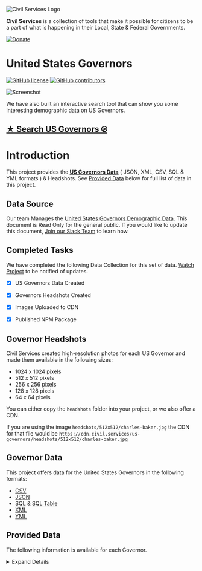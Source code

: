 ![Civil Services Logo](https://cdn.civil.services/common/github-logo.png "Civil Services Logo")

__Civil Services__ is a collection of tools that make it possible for citizens to be a part of what is happening in their Local, State & Federal Governments.

[![Donate](https://cdn.civil.services/donate-button.png)](https://www.paypal.me/civilservices)


United States Governors
===

[![GitHub license](https://img.shields.io/badge/license-MIT-blue.svg?style=flat)](https://raw.githubusercontent.com/CivilServiceUSA/us-governors/master/LICENSE)  [![GitHub contributors](https://img.shields.io/github/contributors/CivilServiceUSA/us-governors.svg)](https://github.com/CivilServiceUSA/us-governors/graphs/contributors)

![Screenshot](screenshot.gif "Screenshot")

We have also built an interactive search tool that can show you some interesting demographic data on US Governors.

## [★ Search US Governors ⧁](https://civilserviceusa.github.io/us-governors/)


Introduction
===

This project provides the __[US Governors Data](./us-governors)__ ( JSON, XML, CSV, SQL & YML formats ) & Headshots.  See [Provided Data](#provided-data) below for full list of data in this project.


Data Source
---

Our team Manages the [United States Governors Demographic Data](https://docs.google.com/spreadsheets/d/1AMwiClcbogCc1LoIlwX8M2vFGNzGK3NQWY5Qrk6sNuc/edit#gid=284703522).  This document is Read Only for the general public.  If you would like to update this document, [Join our Slack Team](https://slack.civil.services/bkx7n2) to learn how.


Completed Tasks
---

We have completed the following Data Collection for this set of data. [Watch Project](https://github.com/CivilServiceUSA/us-governors/subscription) to be notified of updates.

- [X] US Governors Data Created
- [X] Governors Headshots Created
- [X] Images Uploaded to CDN
- [X] Published NPM Package


Governor Headshots
---

Civil Services created high-resolution photos for each US Governor and made them available in the following sizes:

* 1024 x 1024 pixels
* 512 x 512 pixels
* 256 x 256 pixels
* 128 x 128 pixels
* 64 x 64 pixels

You can either copy the `headshots` folder into your project, or we also offer a CDN.

If you are using the image `headshots/512x512/charles-baker.jpg` the CDN for that file would be `https://cdn.civil.services/us-governors/headshots/512x512/charles-baker.jpg`


Governor Data
---

This project offers data for the United States Governors in the following formats:

* [CSV](us-governors/data/us-governors.csv)
* [JSON](us-governors/data/us-governors.json)
* [SQL](us-governors/data/us-governors.sql) & [SQL Table](us-governors/data/us-governors.table.sql)
* [XML](us-governors/data/us-governors.xml)
* [YML](us-governors/data/us-governors.yml)

Provided Data
---

The following information is available for each Governor.

<details>
  <summary>Expand Details</summary>

Parameter               | Type   | Description
------------------------|--------|----------------
`state_name`            | string | Name of State
`state_state_name_slug` | string | Name of State converted to lowercase letters and spaces replaced with dashes
`state_code`            | string | Two Letter State Abbreviation
`state_code_slug`       | string | Two Letter State Abbreviation in lowercase letters
`votesmart`             | string | The numeric ID for this Governor on VoteSmart.org ( http://votesmart.org/candidate/69494 )
`title`                 | enum   | Title of Governor
`party`                 | enum   | Political Party of Governor
`name`                  | string | Full Name of Governor
`name_slug`             | string | Full Name of Governor converted to lowercase letters and spaces replaced with dashes
`first_name`            | string | First Name of Governor
`middle_name`           | string | Middle Name of Governor
`last_name`             | string | Last Name of Governor
`name_suffix`           | string | Name Suffix of Governor
`goes_by`               | string | Name Governor Prefers to go by
`pronunciation`         | string | How to Pronounce Governor's Name
`gender`                | enum   | Gender of Governor
`ethnicity`             | enum   | Ethnicity of Governor
`religion`              | enum   | Religion of Governor
`openley_lgbtq`         | enum   | Governor is Openly LGBTQ
`date_of_birth`         | date   | Date of Birth of Governor
`entered_office`        | date   | Date Governor First Entered Office
`term_end`              | date   | Date Governor's Current Term Ends
`biography`             | string | Governor's Biography from Congress.gov
`phone`                 | string | Work Phone Number of Governor
`fax`                   | string | Work Phone Number of Governor
`latitude`              | float  | GPS Latitude of Office
`longitude`             | float  | GPS Longitude of Office
`address_complete`      | string | Work Mailing Address of Governor
`address_number`        | number | Mailing Address Number
`address_prefix`        | string | Mailing Address Prefix
`address_street`        | string | Mailing Address Street
`address_sec_unit_type` | string | Mailing Address Section Unit Type
`address_sec_unit_num`  | number | Mailing Address Section Unit Number
`address_city`          | string | Mailing Address City
`address_state`         | string | Mailing Address State
`address_zipcode`       | string | Mailing Address zipcode
`address_type`          | string | Mailing Address Type
`website`               | string | Governor's Website
`contact_page`          | string | Governor's Contact Page
`facebook_url`          | string | Facebook URL
`twitter_handle`        | string | Twitter Handle of Governor ( not always available )
`twitter_url`           | string | Twitter URL of Governor ( not always available )
`photo_url`             | string | Photo URL of Governor ( not always available )

* `photo_url` is available in the following sizes: 64x64, 128x128, 256x256, 512x512 & 1024x1024 ( defaults to 512x512 )

</details>
